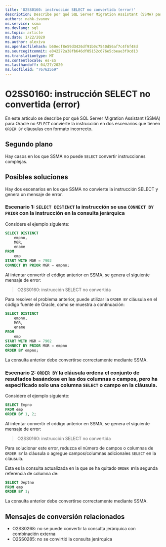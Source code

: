 ```yaml
---
title: 'O2SS0160: instrucción SELECT no convertida (error)'
description: Describe por qué SQL Server Migration Assistant (SSMA) para Oracle no convierte la instrucción SELECT en dos escenarios que tienen cláusulas ORDER BY mal formadas.
authors: nahk-ivanov
ms.service: ssma
ms.devlang: sql
ms.topic: article
ms.date: 1/22/2020
ms.author: alexiva
ms.openlocfilehash: b60ecf8e59d3426df91b0c7540d56af7c4f6f48d
ms.sourcegitcommit: e042272a38fb646df05152c676e5cbeae3f9cd13
ms.translationtype: MT
ms.contentlocale: es-ES
ms.lasthandoff: 04/27/2020
ms.locfileid: "76762569"
---
```

# <a name="o2ss0160-select-statement-not-converted-error"></a>O2SS0160: instrucción SELECT no convertida (error)

En este artículo se describe por qué SQL Server Migration Assistant (SSMA) para Oracle no `SELECT` convierte la instrucción en dos escenarios que tienen `ORDER BY` cláusulas con formato incorrecto.

## <a name="background"></a>Segundo plano

Hay casos en los que SSMA no puede `SELECT` convertir instrucciones complejas.

## <a name="possible-remedies"></a>Posibles soluciones

Hay dos escenarios en los que SSMA no convierte la instrucción SELECT y genera un mensaje de error.

### <a name="scenario-1-select-distinct-statement-is-used-with-connect-by-prior-statement-in-the-hierarchical-query"></a>Escenario 1: `SELECT DISTINCT` la instrucción se usa `CONNECT BY PRIOR` con la instrucción en la consulta jerárquica

Considere el ejemplo siguiente:

```sql
SELECT DISTINCT
    empno,
    MGR,
    ename
FROM
    emp
START WITH MGR = 7902
CONNECT BY PRIOR MGR = empno;
```

Al intentar convertir el código anterior en SSMA, se genera el siguiente mensaje de error:

> O2SS0160: instrucción SELECT no convertida

Para resolver el problema anterior, puede utilizar la `ORDER BY` cláusula en el código fuente de Oracle, como se muestra a continuación:

```sql
SELECT DISTINCT
    empno,
    MGR,
    ename
FROM
    emp
START WITH MGR = 7902
CONNECT BY PRIOR MGR = empno
ORDER BY empno;
```

La consulta anterior debe convertirse correctamente mediante SSMA.

### <a name="scenario-2-order-by-clause-sorts-the-result-set-based-on-the-two-columnsfields-but-you-have-specified-only-one-columnfield-in-select-clause"></a>Escenario 2: `ORDER BY` la cláusula ordena el conjunto de resultados basándose en las dos columnas o campos, pero ha especificado solo una columna `SELECT` o campo en la cláusula.

Considere el ejemplo siguiente:

```sql
SELECT Empno
FROM emp
ORDER BY 1, 2;
```

Al intentar convertir el código anterior en SSMA, se genera el siguiente mensaje de error:

> O2SS0160: instrucción SELECT no convertida

Para solucionar este error, reduzca el número de campos o columnas de `ORDER BY` la cláusula o agregue campos/columnas adicionales `SELECT` en la cláusula.

Esta es la consulta actualizada en la que se ha quitado `ORDER BY`la segunda referencia de columna de:

```sql
SELECT Deptno
FROM emp
ORDER BY 1;
```

La consulta anterior debe convertirse correctamente mediante SSMA.

## <a name="related-conversion-messages"></a>Mensajes de conversión relacionados

* O2SS0268: no se puede convertir la consulta jerárquica con combinación externa
* O2SS0285: no se convirtió la consulta jerárquica
